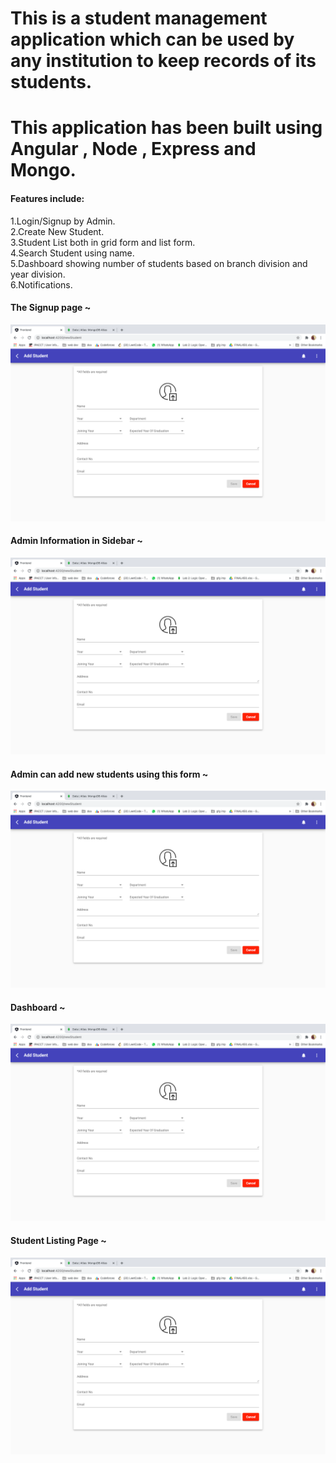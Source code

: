<h1> This is a student management application which can be used by any institution to keep records of its students. </h1>
<h1> This application has been built using Angular , Node , Express and Mongo. </h1>


<h4>Features include:</h4>

1.Login/Signup by Admin.<br>
2.Create New Student.<br>
3.Student List both in grid form and list form.<br>
4.Search Student using name.<br>
5.Dashboard showing number of students based on branch division and year division.<br>
6.Notifications.<br>



<h4> The Signup page ~ </h4>
<img src="https://github.com/Sristi27/student-managment/blob/master/addform.png">

<h4> Admin Information in Sidebar ~ </h4>
<img src="https://github.com/Sristi27/student-managment/blob/master/addform.png">


<h4> Admin can add new students using this form ~ </h4>
<img src="https://github.com/Sristi27/student-managment/blob/master/addform.png">


<h4> Dashboard ~ </h4>
<img src="https://github.com/Sristi27/student-managment/blob/master/addform.png">


<h4> Student Listing Page ~ </h4>
<img src="https://github.com/Sristi27/student-managment/blob/master/addform.png">


